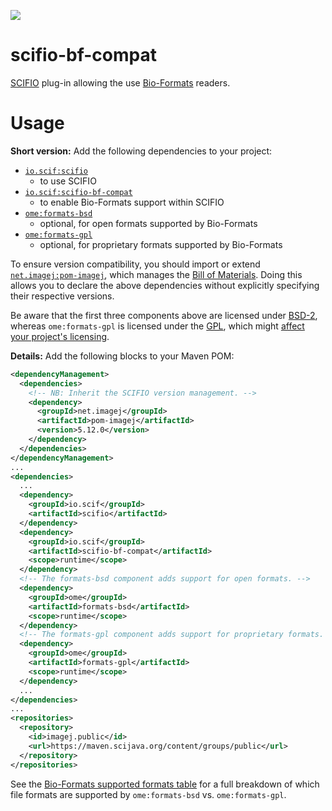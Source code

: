 [![](https://github.com/scifio/scifio-bf-compat/actions/workflows/build-main.yml/badge.svg)](https://github.com/scifio/scifio-bf-compat/actions/workflows/build-main.yml)

scifio-bf-compat
================

[SCIFIO](https://github.com/scifio/scifio) plug-in allowing the use
[Bio-Formats](https://github.com/openmicroscopy/bioformats) readers.

Usage
=====

__Short version:__ Add the following dependencies to your project:
* [`io.scif:scifio`](https://maven.scijava.org/index.html#nexus-search;gav~io.scif~scifio~~~~kw,versionexpand)
  - to use SCIFIO
* [`io.scif:scifio-bf-compat`](https://maven.scijava.org/index.html#nexus-search;gav~io.scif~scifio-bf-compat~~~~kw,versionexpand)
  - to enable Bio-Formats support within SCIFIO
* [`ome:formats-bsd`](https://maven.scijava.org/index.html#nexus-search;gav~ome~formats-bsd~~~~kw,versionexpand)
  - optional, for open formats supported by Bio-Formats
* [`ome:formats-gpl`](https://maven.scijava.org/index.html#nexus-search;gav~ome~formats-gpl~~~~kw,versionexpand)
  - optional, for proprietary formats supported by Bio-Formats

To ensure version compatibility, you should import or extend
[`net.imagej:pom-imagej`](http://search.maven.org/#search%7Cgav%7C1%7Cg%3A%22net.imagej%22%20AND%20a%3A%22pom-imagej%22),
which manages the [Bill of Materials](http://imagej.net/BOM).
Doing this allows you to declare the above dependencies without
explicitly specifying their respective versions.

Be aware that the first three components above are licensed under
[BSD-2](http://imagej.net/BSD), whereas `ome:formats-gpl` is licensed
under the [GPL](http://imagej.net/GPL), which might [affect your project's
licensing](http://www.cio.com/article/2400153/it-organization/how-open-source-licenses-affect-your-business-and-your-developers.html).

__Details:__ Add the following blocks to your Maven POM:

```xml
<dependencyManagement>
  <dependencies>
    <!-- NB: Inherit the SCIFIO version management. -->
    <dependency>
      <groupId>net.imagej</groupId>
      <artifactId>pom-imagej</artifactId>
      <version>5.12.0</version>
    </dependency>
  </dependencies>
</dependencyManagement>
...
<dependencies>
  ...
  <dependency>
    <groupId>io.scif</groupId>
    <artifactId>scifio</artifactId>
  </dependency>
  <dependency>
    <groupId>io.scif</groupId>
    <artifactId>scifio-bf-compat</artifactId>
    <scope>runtime</scope>
  </dependency>
  <!-- The formats-bsd component adds support for open formats. -->
  <dependency>
    <groupId>ome</groupId>
    <artifactId>formats-bsd</artifactId>
    <scope>runtime</scope>
  </dependency>
  <!-- The formats-gpl component adds support for proprietary formats. -->
  <dependency>
    <groupId>ome</groupId>
    <artifactId>formats-gpl</artifactId>
    <scope>runtime</scope>
  </dependency>
  ...
</dependencies>
...
<repositories>
  <repository>
    <id>imagej.public</id>
    <url>https://maven.scijava.org/content/groups/public</url>
  </repository>
</repositories>
```

See the [Bio-Formats supported formats
table](http://openmicroscopy.org/info/bio-formats/supported-formats.html) for a
full breakdown of which file formats are supported by `ome:formats-bsd` vs.
`ome:formats-gpl`.
